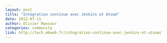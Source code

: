 ```yaml
---
layout: post
title: "Intégration continue avec Jenkins et Atoum"
date: 2012-07-11
author: Olivier Mansour
categories: community
link: http://tech.m6web.fr/integration-continue-avec-jenkins-et-atoum/
---
```

